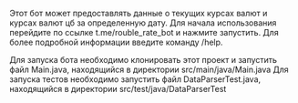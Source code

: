 Этот бот может предоставлять данные о текущих курсах валют и курсах валют цб за определенную дату. 
Для начала использования перейдите по ссылке t.me/rouble_rate_bot и нажмите запустить. 
Для более подробной информации введите команду /help.

Для запуска бота необходимо клонировать этот проект и запустить файл Main.java, находящийся в директории src/main/java/Main.java
Для запуска тестов необходимо запустить файл DataParserTest.java, находящийся в директории src/test/java/DataParserTest